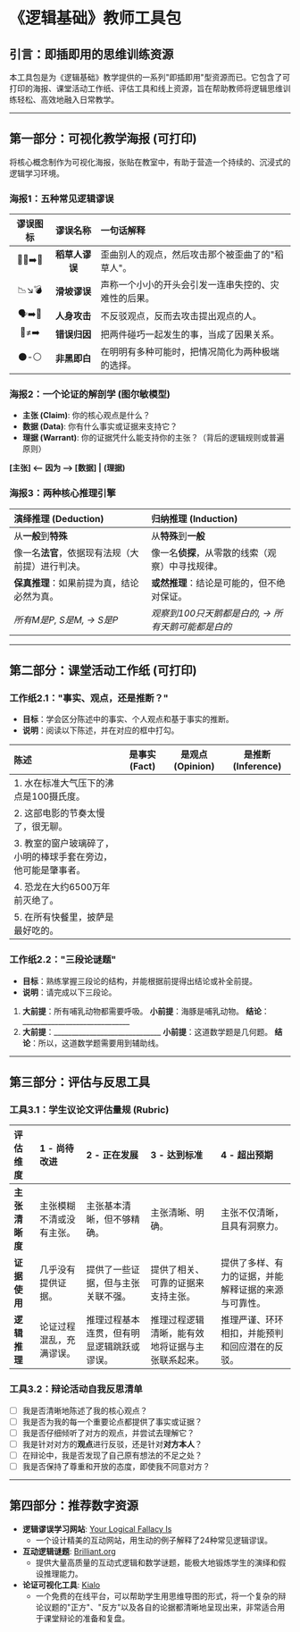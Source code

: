 # 《逻辑基础》教师工具包

## 引言：即插即用的思维训练资源

本工具包是为《逻辑基础》教学提供的一系列"即插即用"型资源而已。它包含了可打印的海报、课堂活动工作纸、评估工具和线上资源，旨在帮助教师将逻辑思维训练轻松、高效地融入日常教学。

---

## 第一部分：可视化教学海报 (可打印)

将核心概念制作为可视化海报，张贴在教室中，有助于营造一个持续的、沉浸式的逻辑学习环境。

### 海报1：五种常见逻辑谬误

| 谬误图标 | 谬误名称 | 一句话解释 |
| :---: | :---: | :--- |
| 🧍‍♂️➡️🌾 | **稻草人谬误** | 歪曲别人的观点，然后攻击那个被歪曲了的"稻草人"。 |
| 📉↘️💣 | **滑坡谬误** | 声称一个小小的开头会引发一连串失控的、灾难性的后果。 |
| 🗣️➡️👤 | **人身攻击** | 不反驳观点，反而去攻击提出观点的人。 |
| 🔗≠➡️ | **错误归因** | 把两件碰巧一起发生的事，当成了因果关系。 |
| ⚫️-⚪️ | **非黑即白** | 在明明有多种可能时，把情况简化为两种极端的选择。 |

### 海报2：一个论证的解剖学 (图尔敏模型)

- **主张 (Claim)**: 你的核心观点是什么？
- **数据 (Data)**: 你有什么事实或证据来支持它？
- **理据 (Warrant)**: 你的证据凭什么能支持你的主张？（背后的逻辑规则或普遍原则）

**[主张] <-- 因为 --> [数据]**
   **|**
**(理据)**

### 海报3：两种核心推理引擎

| **演绎推理 (Deduction)** | **归纳推理 (Induction)** |
| :--- | :--- |
| 从**一般**到**特殊** | 从**特殊**到**一般** |
| 像一名**法官**，依据现有法规（大前提）进行判决。 | 像一名**侦探**，从零散的线索（观察）中寻找规律。 |
| **保真推理**：如果前提为真，结论必然为真。 | **或然推理**：结论是可能的，但不绝对保证。 |
| *所有M是P, S是M, → S是P* | *观察到100只天鹅都是白的, → 所有天鹅可能都是白的* |

---

## 第二部分：课堂活动工作纸 (可打印)

### 工作纸2.1："事实、观点，还是推断？"

- **目标**：学会区分陈述中的事实、个人观点和基于事实的推断。
- **说明**：阅读以下陈述，并在对应的框中打勾。

| 陈述 | 是事实 (Fact) | 是观点 (Opinion) | 是推断 (Inference) |
| :--- | :---: | :---: | :---: |
| 1. 水在标准大气压下的沸点是100摄氏度。 | | | |
| 2. 这部电影的节奏太慢了，很无聊。 | | | |
| 3. 教室的窗户玻璃碎了，小明的棒球手套在旁边，他可能是肇事者。 | | | |
| 4. 恐龙在大约6500万年前灭绝了。 | | | |
| 5. 在所有快餐里，披萨是最好吃的。 | | | |

### 工作纸2.2："三段论谜题"

- **目标**：熟练掌握三段论的结构，并能根据前提得出结论或补全前提。
- **说明**：请完成以下三段论。

1. **大前提**：所有哺乳动物都需要呼吸。
    **小前提**：海豚是哺乳动物。
    **结论**：______________________________
2. **大前提**：______________________________
    **小前提**：这道数学题是几何题。
    **结论**：所以，这道数学题需要用到辅助线。

---

## 第三部分：评估与反思工具

### 工具3.1：学生议论文评估量规 (Rubric)

| 评估维度 | 1 - 尚待改进 | 2 - 正在发展 | 3 - 达到标准 | 4 - 超出预期 |
| :--- | :--- | :--- | :--- | :--- |
| **主张清晰度** | 主张模糊不清或没有主张。 | 主张基本清晰，但不够精确。 | 主张清晰、明确。 | 主张不仅清晰，且具有洞察力。 |
| **证据使用** | 几乎没有提供证据。 | 提供了一些证据，但与主张关联不强。 | 提供了相关、可靠的证据来支持主张。 | 提供了多样、有力的证据，并能解释证据的来源与可靠性。 |
| **逻辑推理** | 论证过程混乱，充满谬误。 | 推理过程基本连贯，但有明显逻辑跳跃或谬误。 | 推理过程逻辑清晰，能有效地将证据与主张联系起来。 | 推理严谨、环环相扣，并能预判和回应潜在的反驳。 |

### 工具3.2：辩论活动自我反思清单

- [ ] 我是否清晰地陈述了我的核心观点？
- [ ] 我是否为我的每一个重要论点都提供了事实或证据？
- [ ] 我是否仔细倾听了对方的观点，并尝试去理解它？
- [ ] 我是针对对方的**观点**进行反驳，还是针对**对方本人**？
- [ ] 在辩论中，我是否发现了自己原有想法的不足之处？
- [ ] 我是否保持了尊重和开放的态度，即使我不同意对方？

---

## 第四部分：推荐数字资源

- **逻辑谬误学习网站**: [Your Logical Fallacy Is](https://yourlogicalfallacyis.com/)
  - 一个设计精美的互动网站，用生动的例子解释了24种常见逻辑谬误。
- **互动逻辑谜题**: [Brilliant.org](https://brilliant.org/logic/)
  - 提供大量高质量的互动式逻辑和数学谜题，能极大地锻炼学生的演绎和假设推理能力。
- **论证可视化工具**: [Kialo](https://www.kialo.com/)
  - 一个免费的在线平台，可以帮助学生用思维导图的形式，将一个复杂的辩论议题的"正方"、"反方"以及各自的论据都清晰地呈现出来，非常适合用于课堂辩论的准备和复盘。
